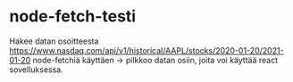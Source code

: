 # node-fetch-testi
Hakee datan osoitteesta https://www.nasdaq.com/api/v1/historical/AAPL/stocks/2020-01-20/2021-01-20 node-fetchiä käyttäen
-> pilkkoo datan osiin, joita voi käyttää react sovelluksessa.
















